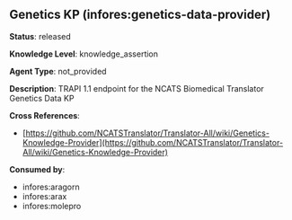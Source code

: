 [//]: # (DO NOT MANUALLY EDIT THIS FILE. IT IS GENERATED FROM A TEMPLATE.)

## Genetics KP (infores:genetics-data-provider)

**Status**: released
  
**Knowledge Level**: knowledge_assertion
  
**Agent Type**: not_provided

**Description**: TRAPI 1.1 endpoint for the NCATS Biomedical Translator Genetics Data KP

**Cross References**:

- [https://github.com/NCATSTranslator/Translator-All/wiki/Genetics-Knowledge-Provider](https://github.com/NCATSTranslator/Translator-All/wiki/Genetics-Knowledge-Provider)


**Consumed by**:

- infores:aragorn
- infores:arax
- infores:molepro